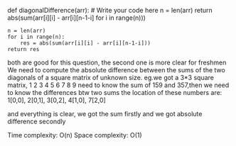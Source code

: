 def diagonalDifference(arr):
    # Write your code here
    n = len(arr)
    return abs(sum(arr[i][i] - arr[i][n-1-i] for i in range(n)))
    
    n = len(arr)
    for i in range(n):
        res = abs(sum(arr[i][i] - arr[i][n-1-i]))
    return res

both are good for this question, the second one is more clear for freshmen
We need to compute the absolute difference between the sums of the two diagonals of a square matrix of unknown size.
eg.we got a 3*3 square matrix, 
1 2 3
4 5 6
7 8 9
need to know the sum of 159 and 357,then we need to know the differences btw two sums
the location of these numbers are: 1[0,0], 2[0,1], 3[0,2], 4[1,0], 7[2,0]

and everything is clear, we got the sum firstly and we got absolute difference secondly

Time complexity: O(n)
Space complexity: O(1)
